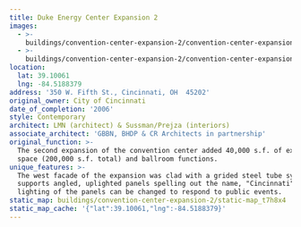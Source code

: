 ```yaml
---
title: Duke Energy Center Expansion 2
images:
  - >-
    buildings/convention-center-expansion-2/convention-center-expansion-2-0_nwkmef
  - >-
    buildings/convention-center-expansion-2/convention-center-expansion-2-1_gare4j
location:
  lat: 39.10061
  lng: -84.5188379
address: '350 W. Fifth St., Cincinnati, OH  45202'
original_owner: City of Cincinnati
date_of_completion: '2006'
style: Contemporary
architect: LMN (architect) & Sussman/Prejza (interiors)
associate_architect: 'GBBN, BHDP & CR Architects in partnership'
original_function: >-
  The second expansion of the convention center added 40,000 s.f. of exhibit
  space (200,000 s.f. total) and ballroom functions.
unique_features: >-
  The west facade of the expansion was clad with a grided steel tube system that
  supports angled, uplighted panels spelling out the name, "Cincinnati".  The
  lighting of the panels can be changed to respond to public events.
static_map: buildings/convention-center-expansion-2/static-map_t7h8x4
static_map_cache: '{"lat":39.10061,"lng":-84.5188379}'
---
```


